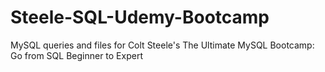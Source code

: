 # Steele-SQL-Udemy-Bootcamp
MySQL queries and files for Colt Steele's The Ultimate MySQL Bootcamp: Go from SQL Beginner to Expert
